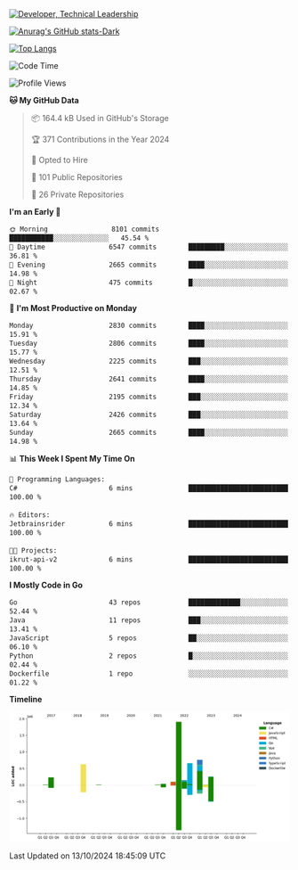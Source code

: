 <div>
  <a href="https://www.linkedin.com/in/arielpineiro/" target="_blank" rel="nofollow noopener noreferrer">
    <img src="https://img.shields.io/badge/-LinkedIn-%230077B5?style=for-the-badge&logo=linkedin&logoColor=white" alt="Developer, Technical Leadership" title="Ariel Piñeiro">
  </a>
</div>

[![Anurag's GitHub stats-Dark](https://github-readme-stats.vercel.app/api?username=arielsrv&show_icons=true&theme=dark#gh-dark-mode-only)](https://github.com/anuraghazra/github-readme-stats#gh-dark-mode-only)

[![Top Langs](https://github-readme-stats.vercel.app/api/top-langs/?username=arielsrv&layout=compact&langs_count=10&theme=dark#gh-dark-mode-only)](https://github.com/anuraghazra/github-readme-stats&theme=dark#gh-dark-mode-only)

<!--START_SECTION:waka-->
![Code Time](http://img.shields.io/badge/Code%20Time-1%2C105%20hrs%2013%20mins-blue)

![Profile Views](http://img.shields.io/badge/Profile%20Views-5-blue)

**🐱 My GitHub Data** 

> 📦 164.4 kB Used in GitHub's Storage 
 > 
> 🏆 371 Contributions in the Year 2024
 > 
> 💼 Opted to Hire
 > 
> 📜 101 Public Repositories 
 > 
> 🔑 26 Private Repositories 
 > 
**I'm an Early 🐤** 

```text
🌞 Morning                8101 commits        ███████████░░░░░░░░░░░░░░   45.54 % 
🌆 Daytime                6547 commits        █████████░░░░░░░░░░░░░░░░   36.81 % 
🌃 Evening                2665 commits        ████░░░░░░░░░░░░░░░░░░░░░   14.98 % 
🌙 Night                  475 commits         █░░░░░░░░░░░░░░░░░░░░░░░░   02.67 % 
```
📅 **I'm Most Productive on Monday** 

```text
Monday                   2830 commits        ████░░░░░░░░░░░░░░░░░░░░░   15.91 % 
Tuesday                  2806 commits        ████░░░░░░░░░░░░░░░░░░░░░   15.77 % 
Wednesday                2225 commits        ███░░░░░░░░░░░░░░░░░░░░░░   12.51 % 
Thursday                 2641 commits        ████░░░░░░░░░░░░░░░░░░░░░   14.85 % 
Friday                   2195 commits        ███░░░░░░░░░░░░░░░░░░░░░░   12.34 % 
Saturday                 2426 commits        ███░░░░░░░░░░░░░░░░░░░░░░   13.64 % 
Sunday                   2665 commits        ████░░░░░░░░░░░░░░░░░░░░░   14.98 % 
```


📊 **This Week I Spent My Time On** 

```text
💬 Programming Languages: 
C#                       6 mins              █████████████████████████   100.00 % 

🔥 Editors: 
Jetbrainsrider           6 mins              █████████████████████████   100.00 % 

🐱‍💻 Projects: 
ikrut-api-v2             6 mins              █████████████████████████   100.00 % 
```

**I Mostly Code in Go** 

```text
Go                       43 repos            █████████████░░░░░░░░░░░░   52.44 % 
Java                     11 repos            ███░░░░░░░░░░░░░░░░░░░░░░   13.41 % 
JavaScript               5 repos             ██░░░░░░░░░░░░░░░░░░░░░░░   06.10 % 
Python                   2 repos             █░░░░░░░░░░░░░░░░░░░░░░░░   02.44 % 
Dockerfile               1 repo              ░░░░░░░░░░░░░░░░░░░░░░░░░   01.22 % 
```



**Timeline**

![Lines of Code chart](https://raw.githubusercontent.com/arielsrv/arielsrv/main/assets/bar_graph.png)


 Last Updated on 13/10/2024 18:45:09 UTC
<!--END_SECTION:waka-->
